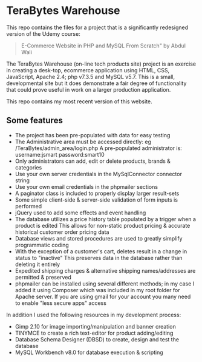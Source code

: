 # TeraBytes Warehouse

This repo contains the files for a project that is a significantly redesigned version of the Udemy course:
> E-Commerce Website in PHP and MySQL From Scratch" by Abdul Wali

The TeraBytes Warehouse (on-line tech products site) project is an exercise in creating a desk-top, ecommerce application using HTML, CSS, JavaScript, Apache 2.4; php v7.3.5 and MySQL v5.7. This is
a small, developmental site but it does demonstrate a fair degree of functionality that could prove
useful in work on a larger production application.

This repo contains my most recent version of this website.

## Some features

- The project has been pre-populated with data for easy testing
- The Administrative area must be accessed directly: eg /TeraBytes/admin_area/login.php
    A pre-populated administrator is: username:jsmart password:smart10
- Only administrators can add, edit or delete products, brands & categories
- Use your own server credentials in the MySqlConnector connector string
- Use your own email credentials in the phpmailer sections
- A paginator class is included to properly display larger result-sets
- Some simple client-side & server-side validation of form inputs is performed
- jQuery used to add some effects and event handling
- The database utilizes a price history table populated by a trigger when a product is edited
    This allows for non-static product pricing & accurate historical customer order pricing data
- Database views and stored procedures are used to greatly simplify programmatic coding
- With the exception of a customer's cart, deletes result in a change in status to "inactive"
    This preserves data in the database rather than deleting it entirely
- Expedited shipping charges & alternative shipping names/addresses are permitted & preserved
- phpmailer can be installed using several different methods; in my case I added it using
  Composer which was included in my root folder for Apache server. If you are using gmail
  for your account you many need to enable "less secure apps" access

In addition I used the following resources in my development process:

- Gimp 2.10 for image importing/manipulation and banner creation
- TINYMCE to create a rich text-editor for product adding/editing
- Database Schema Designer (DBSD) to create, design and test the database
- MySQL Workbench v8.0 for database execution & scripting
